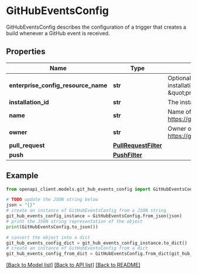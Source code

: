 # GitHubEventsConfig

GitHubEventsConfig describes the configuration of a trigger that creates a build whenever a GitHub event is received.

## Properties

Name | Type | Description | Notes
------------ | ------------- | ------------- | -------------
**enterprise_config_resource_name** | **str** | Optional. The resource name of the github enterprise config that should be applied to this installation. For example: \&quot;projects/{$project_id}/locations/{$location_id}/githubEnterpriseConfigs/{$config_id}\&quot; | [optional] 
**installation_id** | **str** | The installationID that emits the GitHub event. | [optional] 
**name** | **str** | Name of the repository. For example: The name for https://github.com/googlecloudplatform/cloud-builders is \&quot;cloud-builders\&quot;. | [optional] 
**owner** | **str** | Owner of the repository. For example: The owner for https://github.com/googlecloudplatform/cloud-builders is \&quot;googlecloudplatform\&quot;. | [optional] 
**pull_request** | [**PullRequestFilter**](PullRequestFilter.md) |  | [optional] 
**push** | [**PushFilter**](PushFilter.md) |  | [optional] 

## Example

```python
from openapi_client.models.git_hub_events_config import GitHubEventsConfig

# TODO update the JSON string below
json = "{}"
# create an instance of GitHubEventsConfig from a JSON string
git_hub_events_config_instance = GitHubEventsConfig.from_json(json)
# print the JSON string representation of the object
print(GitHubEventsConfig.to_json())

# convert the object into a dict
git_hub_events_config_dict = git_hub_events_config_instance.to_dict()
# create an instance of GitHubEventsConfig from a dict
git_hub_events_config_from_dict = GitHubEventsConfig.from_dict(git_hub_events_config_dict)
```
[[Back to Model list]](../README.md#documentation-for-models) [[Back to API list]](../README.md#documentation-for-api-endpoints) [[Back to README]](../README.md)


